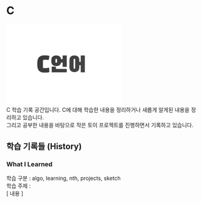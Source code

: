 <h1>C</h1>
<div>
    <img src="./images/post-c-logo.png" width="300px" />
</div>
C 학습 기록 공간입니다.
C에 대해 학습한 내용을 정리하거나 새롭게 알게된 내용을 정리하고 있습니다.
<br>
그리고 공부한 내용을 바탕으로 작은 토이 프로젝트를 진행하면서 기록하고 있습니다.

<h2>학습 기록들 (History)</h2>

<h3>What I Learned</h3>
학습 구분 : algo, learning, nth, projects, sketch <br>
학습 주제 : <br>
[ 내용 ] <br>
